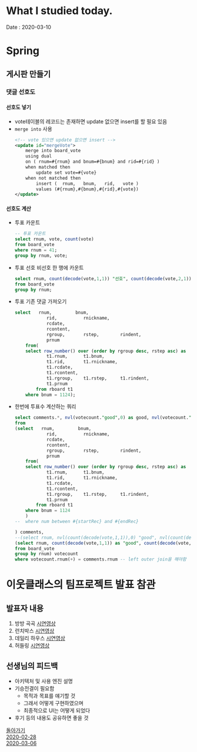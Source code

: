 # What I studied today.
Date : 2020-03-10   


# Spring
## 게시판 만들기
### 댓글 선호도
#### 선호도 넣기
- vote테이블의 레코드는 존재하면 update 없으면 insert를 할 필요 있음
- `merge into` 사용
    ```xml
    <!-- vote 있으면 update 없으면 insert -->	
    <update id="mergeVote">
        merge into board_vote
        using dual
        on ( rnum=#{rnum} and bnum=#{bnum} and rid=#{rid} )
        when matched then
            update set vote=#{vote}
        when not matched then  
            insert (  rnum,   bnum,   rid,   vote ) 
            values (#{rnum},#{bnum},#{rid},#{vote})
    </update>	
    ```
#### 선호도 계산
- 투표 카운트
    ```sql
    -- 투표 카운트
    select rnum, vote, count(vote)
    from board_vote
    where rnum = 41;
    group by rnum, vote;
    ```
- 투표 선호 비선호 한 행에 카운트
    ```sql
    select rnum, count(decode(vote,1,1)) "선호", count(decode(vote,2,1)) "비선호"
    from board_vote
    group by rnum;
    ```
- 투표 기존 댓글 가져오기
    ```sql
    select   rnum,         bnum,
                rid,          rnickname,
                rcdate,
                rcontent,
                rgroup,       rstep,        rindent,
                prnum
        from(
        select row_number() over (order by rgroup desc, rstep asc) as  num, 
                t1.rnum,      t1.bnum,
                t1.rid,       t1.rnickname,
                t1.rcdate,
                t1.rcontent,
                t1.rgroup,    t1.rstep,     t1.rindent,
                t1.prnum
            from rboard t1
        where bnum = 1124);
    ```
- 한번에 투표수 계산하는 쿼리
    ```sql     
    select comments.*, nvl(votecount."good",0) as good, nvl(votecount."bad",0) as bad
    from 
    (select   rnum,         bnum,
                rid,          rnickname,
                rcdate,
                rcontent,
                rgroup,       rstep,        rindent,
                prnum
        from(
        select row_number() over (order by rgroup desc, rstep asc) as  num, 
                t1.rnum,      t1.bnum,
                t1.rid,       t1.rnickname,
                t1.rcdate,
                t1.rcontent,
                t1.rgroup,    t1.rstep,     t1.rindent,
                t1.prnum
            from rboard t1
        where bnum = 1124
        )
    --	where num between #{startRec} and #{endRec} 
    
    ) comments,
    --(select rnum, nvl(count(decode(vote,1,1)),0) "good", nvl(count(decode(vote,2,1)),0) "bad"
    (select rnum, count(decode(vote,1,1)) as "good", count(decode(vote,2,1)) "bad"
    from board_vote
    group by rnum) votecount
    where votecount.rnum(+) = comments.rnum -- left outer join을 해야함
    ```

# 이웃클래스의 팀프로젝트 발표 참관
## 발표자 내용
1. 방방 곡곡 [시연영상](https://www.youtube.com/watch?v=8masbqwd0Zo)
2. 런치박스 [시연영상](https://www.youtube.com/watch?v=Hpq5TOxThsQ)
3. 데일리 하우스 [시연영상](https://www.youtube.com/watch?v=TnJDJtCr7Uk)
4. 허들링 [시연영상](https://youtu.be/nHitX3MzmZI)
## 선생님의 피드백
- 아키텍처 및 사용 엔진 설명
- 기승전결이 필요함
    - 목적과 목표를 얘기할 것
    - 그래서 어떻게 구현하였으며
    - 최종적으로 UI는 어떻게 되었다
- 후기 등의 내용도 공유하면 좋을 것



[돌아가기](../README.md)  
[2020-02-28](whatIStudied_200228.md)  
[2020-03-06](whatIStudied_200306.md)  














